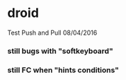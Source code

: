 # droid
Test Push and Pull
08/04/2016
### still bugs with "softkeyboard"
### still FC when "hints conditions"
###